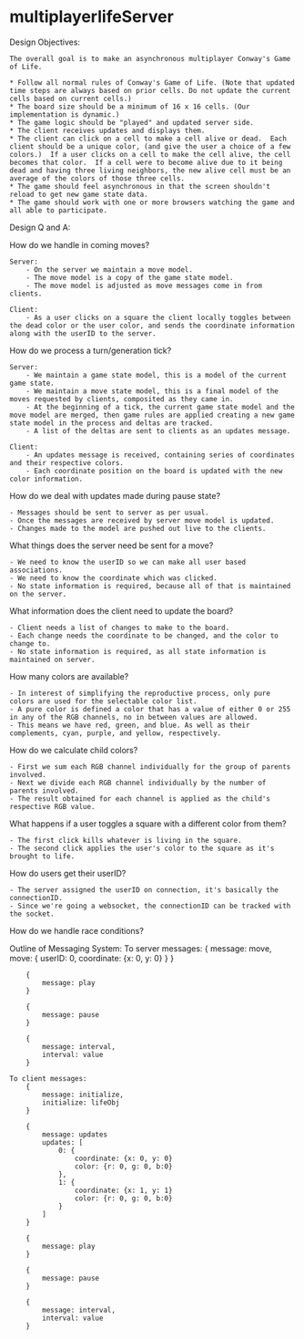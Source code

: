 # multiplayerlifeServer

Design Objectives:

    The overall goal is to make an asynchronous multiplayer Conway's Game of Life.

    * Follow all normal rules of Conway's Game of Life. (Note that updated time steps are always based on prior cells. Do not update the current cells based on current cells.)
    * The board size should be a minimum of 16 x 16 cells. (Our implementation is dynamic.)
    * The game logic should be "played" and updated server side.
    * The client receives updates and displays them. 
    * The client can click on a cell to make a cell alive or dead.  Each client should be a unique color, (and give the user a choice of a few colors.)  If a user clicks on a cell to make the cell alive, the cell becomes that color.  If a cell were to become alive due to it being dead and having three living neighbors, the new alive cell must be an average of the colors of those three cells.  
    * The game should feel asynchronous in that the screen shouldn't reload to get new game state data.
    * The game should work with one or more browsers watching the game and all able to participate.

Design Q and A:

How do we handle in coming moves?  

    Server:
        - On the server we maintain a move model.
        - The move model is a copy of the game state model. 
        - The move model is adjusted as move messages come in from clients.

    Client: 
        - As a user clicks on a square the client locally toggles between the dead color or the user color, and sends the coordinate information along with the userID to the server. 

How do we process a turn/generation tick?

    Server:
        - We maintain a game state model, this is a model of the current game state.
        - We maintain a move state model, this is a final model of the moves requested by clients, composited as they came in.
        - At the beginning of a tick, the current game state model and the move model are merged, then game rules are applied creating a new game state model in the process and deltas are tracked.
        - A list of the deltas are sent to clients as an updates message. 

    Client:
        - An updates message is received, containing series of coordinates and their respective colors.
        - Each coordinate position on the board is updated with the new color information.  

How do we deal with updates made during pause state?

    - Messages should be sent to server as per usual.  
    - Once the messages are received by server move model is updated.
    - Changes made to the model are pushed out live to the clients.

What things does the server need be sent for a move?

    - We need to know the userID so we can make all user based associations.
    - We need to know the coordinate which was clicked.
    - No state information is required, because all of that is maintained on the server.

What information does the client need to update the board?

    - Client needs a list of changes to make to the board.
    - Each change needs the coordinate to be changed, and the color to change to.
    - No state information is required, as all state information is maintained on server.

How many colors are available?

    - In interest of simplifying the reproductive process, only pure colors are used for the selectable color list. 
    - A pure color is defined a color that has a value of either 0 or 255 in any of the RGB channels, no in between values are allowed.
    - This means we have red, green, and blue. As well as their complements, cyan, purple, and yellow, respectively.  

How do we calculate child colors?

    - First we sum each RGB channel individually for the group of parents involved.
    - Next we divide each RGB channel individually by the number of parents involved. 
    - The result obtained for each channel is applied as the child's respective RGB value.

What happens if a user toggles a square with a different color from them?

    - The first click kills whatever is living in the square.
    - The second click applies the user's color to the square as it's brought to life. 

How do users get their userID?

    - The server assigned the userID on connection, it's basically the connectionID.
    - Since we're going a websocket, the connectionID can be tracked with the socket.

How do we handle race conditions?


Outline of Messaging System:
    To server messages:
        {
            message: move,
            move: {
                userID: 0,
                coordinate: {x: 0, y: 0}
            }
        }

        {
            message: play
        }

        {
            message: pause
        }

        {
            message: interval,
            interval: value
        }

    To client messages:
        {
            message: initialize,
            initialize: lifeObj
        }

        {
            message: updates
            updates: [
                0: {
                    coordinate: {x: 0, y: 0}
                    color: {r: 0, g: 0, b:0}
                },
                1: {
                    coordinate: {x: 1, y: 1}
                    color: {r: 0, g: 0, b:0}
                }
            ]
        }

        {
            message: play
        }

        {
            message: pause
        }

        {
            message: interval,
            interval: value
        }


